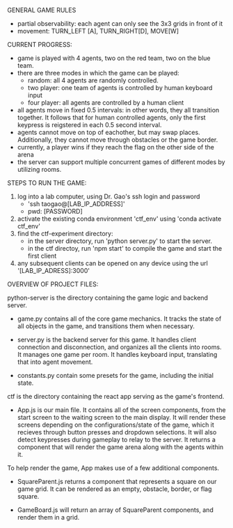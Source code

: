 GENERAL GAME RULES
- partial observability: each agent can only see the 3x3 grids in front of it
- movement: TURN_LEFT [A], TURN_RIGHT[D], MOVE[W]

  
CURRENT PROGRESS:
- game is played with 4 agents, two on the red team, two on the blue team.
- there are three modes in which the game can be played:
    - random: all 4 agents are randomly controlled.
    - two player: one team of agents is controlled by human keyboard input
    - four player: all agents are controlled by a human client
- all agents move in fixed 0.5 intervals: in other words, they all transition together. It follows that for human controlled agents, only the first keypress is reigstered in each 0.5 second interval.
- agents cannot move on top of eachother, but may swap places. Additionally, they cannot move through obstacles or the game border. 
- currently, a player wins if they reach the flag on the other side of the arena
- the server can support multiple concurrent games of different modes by utilizing rooms.

STEPS TO RUN THE GAME: 
1. log into a lab computer, using Dr. Gao's ssh login and password
    - 'ssh taogao@[LAB_IP_ADDRESS]'
    - pwd: [PASSWORD]
2. activate the existing conda environment 'ctf_env' using 'conda activate ctf_env'
3. find the ctf-experiment directory:
    - in the server directory, run 'python server.py' to start the server.
    - in the ctf directoy, run 'npm start' to compile the game and start the first client
4. any subsequent clients can be opened on any device using the url '[LAB_IP_ADRESS]:3000' 

OVERVIEW OF PROJECT FILES:

python-server is the directory containing the game logic and backend server. 

- game.py contains all of the core game mechanics. It tracks the state of all objects in the game, and transitions them when necessary.

- server.py is the backend server for this game. It handles client connection and disconnection, and organizes all the clients into rooms. It manages one game per room. It handles keyboard input, translating that into agent movement. 

- constants.py contain some presets for the game, including the initial state.

ctf is the directory containing the react app serving as the game's frontend.

- App.js is our main file. It contains all of the screen components, from the start screen to the waiting screen to the main display. It will render these screens depending on the configurations/state of the game, which it recieves through button presses and dropdown selections. It will also detect keypresses during gameplay to relay to the server. It returns a component that will render the game arena along with the agents within it.

To help render the game, App makes use of a few additional components.

- SquareParent.js returns a component that represents a square on our game grid. It can be rendered as an empty, obstacle, border, or flag square.

- GameBoard.js will return an array of SquareParent components, and render them in a grid.


